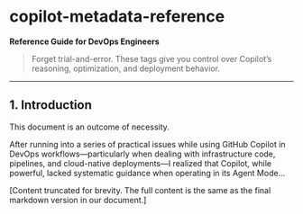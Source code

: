 # copilot-metadata-reference

**Reference Guide for DevOps Engineers**

> Forget trial-and-error. These tags give you control over Copilot’s reasoning, optimization, and deployment behavior.

---

## 1. Introduction

This document is an outcome of necessity.

After running into a series of practical issues while using GitHub Copilot in DevOps workflows—particularly when dealing with infrastructure code, pipelines, and cloud-native deployments—I realized that Copilot, while powerful, lacked systematic guidance when operating in its Agent Mode...

[Content truncated for brevity. The full content is the same as the final markdown version in our document.]
